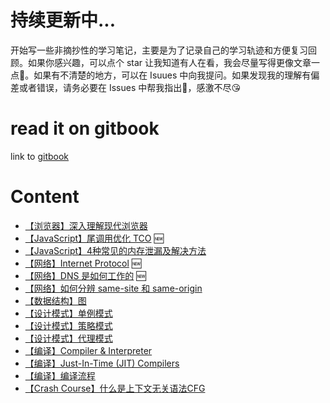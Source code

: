 # 持续更新中...

开始写一些非摘抄性的学习笔记，主要是为了记录自己的学习轨迹和方便复习回顾。如果你感兴趣，可以点个 star 让我知道有人在看，我会尽量写得更像文章一点🐶。如果有不清楚的地方，可以在 Isuues 中向我提问。如果发现我的理解有偏差或者错误，请务必要在 Issues 中帮我指出🙏，感激不尽😘

# read it on gitbook

link to [gitbook](https://suki.gitbook.io/notes/)

# Content

* [【浏览器】深入理解现代浏览器](./articles/inside_look_browser.md)
* [【JavaScript】尾调用优化 TCO](./articles/tail_call_optimization.md) 🆕
* [【JavaScript】4种常见的内存泄漏及解决方法](./articles/4_common_memory_leak.md)
* [【网络】Internet Protocol](./articles/internet_protocol.md) 🆕
* [【网络】DNS 是如何工作的](./articles/how_dns_works.md) 🆕
* [【网络】如何分辨 same-site 和 same-origin](./articles/same_site_&_same_origin.md)
* [【数据结构】图](./articles/graph_data_structure.md)
* [【设计模式】单例模式](./articles/design_pattern_singleton.md)
* [【设计模式】策略模式](./articles/design_pattern_strategy.md)
* [【设计模式】代理模式](./articles/design_pattern_proxy.md)
* [【编译】Compiler & Interpreter](./articles/compiler_and_interpreter.md)
* [【编译】Just-In-Time (JIT) Compilers](./articles/just_in_time_compiler.md)
* [【编译】编译流程](./articles/compilation_in_general.md)
* [【Crash Course】什么是上下文无关语法CFG](./articles/context_free_grammar.md)
